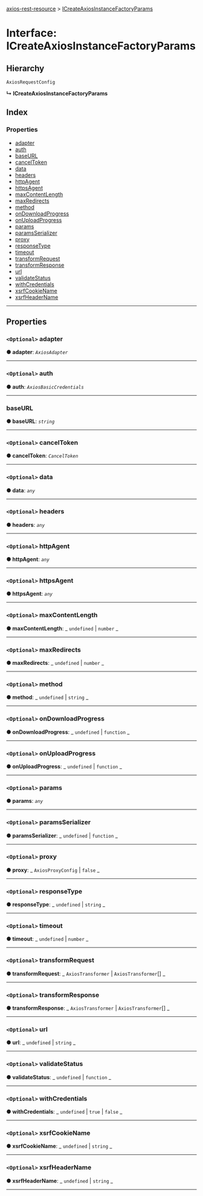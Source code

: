 [axios-rest-resource](../README.md) > [ICreateAxiosInstanceFactoryParams](../interfaces/icreateaxiosinstancefactoryparams.md)

# Interface: ICreateAxiosInstanceFactoryParams

## Hierarchy

`AxiosRequestConfig`

**↳ ICreateAxiosInstanceFactoryParams**

## Index

### Properties

- [adapter](icreateaxiosinstancefactoryparams.md#adapter)
- [auth](icreateaxiosinstancefactoryparams.md#auth)
- [baseURL](icreateaxiosinstancefactoryparams.md#baseurl)
- [cancelToken](icreateaxiosinstancefactoryparams.md#canceltoken)
- [data](icreateaxiosinstancefactoryparams.md#data)
- [headers](icreateaxiosinstancefactoryparams.md#headers)
- [httpAgent](icreateaxiosinstancefactoryparams.md#httpagent)
- [httpsAgent](icreateaxiosinstancefactoryparams.md#httpsagent)
- [maxContentLength](icreateaxiosinstancefactoryparams.md#maxcontentlength)
- [maxRedirects](icreateaxiosinstancefactoryparams.md#maxredirects)
- [method](icreateaxiosinstancefactoryparams.md#method)
- [onDownloadProgress](icreateaxiosinstancefactoryparams.md#ondownloadprogress)
- [onUploadProgress](icreateaxiosinstancefactoryparams.md#onuploadprogress)
- [params](icreateaxiosinstancefactoryparams.md#params)
- [paramsSerializer](icreateaxiosinstancefactoryparams.md#paramsserializer)
- [proxy](icreateaxiosinstancefactoryparams.md#proxy)
- [responseType](icreateaxiosinstancefactoryparams.md#responsetype)
- [timeout](icreateaxiosinstancefactoryparams.md#timeout)
- [transformRequest](icreateaxiosinstancefactoryparams.md#transformrequest)
- [transformResponse](icreateaxiosinstancefactoryparams.md#transformresponse)
- [url](icreateaxiosinstancefactoryparams.md#url)
- [validateStatus](icreateaxiosinstancefactoryparams.md#validatestatus)
- [withCredentials](icreateaxiosinstancefactoryparams.md#withcredentials)
- [xsrfCookieName](icreateaxiosinstancefactoryparams.md#xsrfcookiename)
- [xsrfHeaderName](icreateaxiosinstancefactoryparams.md#xsrfheadername)

---

## Properties

<a id="adapter"></a>

### `<Optional>` adapter

**● adapter**: _`AxiosAdapter`_

---

<a id="auth"></a>

### `<Optional>` auth

**● auth**: _`AxiosBasicCredentials`_

---

<a id="baseurl"></a>

### baseURL

**● baseURL**: _`string`_

---

<a id="canceltoken"></a>

### `<Optional>` cancelToken

**● cancelToken**: _`CancelToken`_

---

<a id="data"></a>

### `<Optional>` data

**● data**: _`any`_

---

<a id="headers"></a>

### `<Optional>` headers

**● headers**: _`any`_

---

<a id="httpagent"></a>

### `<Optional>` httpAgent

**● httpAgent**: _`any`_

---

<a id="httpsagent"></a>

### `<Optional>` httpsAgent

**● httpsAgent**: _`any`_

---

<a id="maxcontentlength"></a>

### `<Optional>` maxContentLength

**● maxContentLength**: _ `undefined` &#124; `number`
_

---

<a id="maxredirects"></a>

### `<Optional>` maxRedirects

**● maxRedirects**: _ `undefined` &#124; `number`
_

---

<a id="method"></a>

### `<Optional>` method

**● method**: _ `undefined` &#124; `string`
_

---

<a id="ondownloadprogress"></a>

### `<Optional>` onDownloadProgress

**● onDownloadProgress**: _ `undefined` &#124; `function`
_

---

<a id="onuploadprogress"></a>

### `<Optional>` onUploadProgress

**● onUploadProgress**: _ `undefined` &#124; `function`
_

---

<a id="params"></a>

### `<Optional>` params

**● params**: _`any`_

---

<a id="paramsserializer"></a>

### `<Optional>` paramsSerializer

**● paramsSerializer**: _ `undefined` &#124; `function`
_

---

<a id="proxy"></a>

### `<Optional>` proxy

**● proxy**: _ `AxiosProxyConfig` &#124; `false`
_

---

<a id="responsetype"></a>

### `<Optional>` responseType

**● responseType**: _ `undefined` &#124; `string`
_

---

<a id="timeout"></a>

### `<Optional>` timeout

**● timeout**: _ `undefined` &#124; `number`
_

---

<a id="transformrequest"></a>

### `<Optional>` transformRequest

**● transformRequest**: _ `AxiosTransformer` &#124; `AxiosTransformer`[]
_

---

<a id="transformresponse"></a>

### `<Optional>` transformResponse

**● transformResponse**: _ `AxiosTransformer` &#124; `AxiosTransformer`[]
_

---

<a id="url"></a>

### `<Optional>` url

**● url**: _ `undefined` &#124; `string`
_

---

<a id="validatestatus"></a>

### `<Optional>` validateStatus

**● validateStatus**: _ `undefined` &#124; `function`
_

---

<a id="withcredentials"></a>

### `<Optional>` withCredentials

**● withCredentials**: _ `undefined` &#124; `true` &#124; `false`
_

---

<a id="xsrfcookiename"></a>

### `<Optional>` xsrfCookieName

**● xsrfCookieName**: _ `undefined` &#124; `string`
_

---

<a id="xsrfheadername"></a>

### `<Optional>` xsrfHeaderName

**● xsrfHeaderName**: _ `undefined` &#124; `string`
_

---
